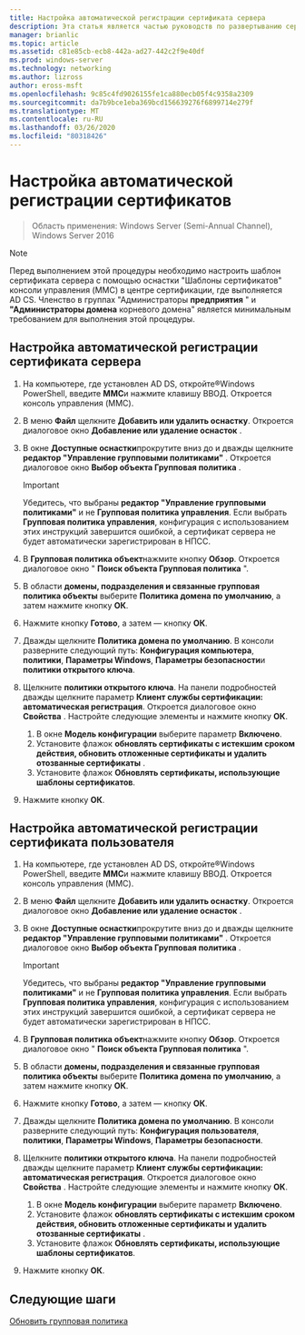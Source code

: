 ```yaml
---
title: Настройка автоматической регистрации сертификата сервера
description: Эта статья является частью руководств по развертыванию сертификатов сервера для беспроводных и беспроводных развертываний 802.1 X.
manager: brianlic
ms.topic: article
ms.assetid: c81e85cb-ecb8-442a-ad27-442c2f9e40df
ms.prod: windows-server
ms.technology: networking
ms.author: lizross
author: eross-msft
ms.openlocfilehash: 9c85c4fd9026155fe1ca880ecb05f4c9358a2309
ms.sourcegitcommit: da7b9bce1eba369bcd156639276f6899714e279f
ms.translationtype: MT
ms.contentlocale: ru-RU
ms.lasthandoff: 03/26/2020
ms.locfileid: "80318426"
---
```

# <a name="configure-certificate-auto-enrollment"></a>Настройка автоматической регистрации сертификатов

>Область применения: Windows Server (Semi-Annual Channel), Windows Server 2016

> [!NOTE]
> Перед выполнением этой процедуры необходимо настроить шаблон сертификата сервера с помощью оснастки "Шаблоны сертификатов" консоли управления (MMC) в центре сертификации, где выполняется AD CS.
Членство в группах "Администраторы **предприятия** " и **"Администраторы домена** корневого домена" является минимальным требованием для выполнения этой процедуры.

## <a name="configure-server-certificate-auto-enrollment"></a>Настройка автоматической регистрации сертификата сервера

1. На компьютере, где установлен AD DS, откройте&reg;Windows PowerShell, введите **MMC**и нажмите клавишу ВВОД. Откроется консоль управления (MMC).
2. В меню **Файл** щелкните **Добавить или удалить оснастку**. Откроется диалоговое окно **Добавление или удаление оснасток** .
3. В окне **Доступные оснастки**прокрутите вниз до и дважды щелкните **редактор "Управление групповыми политиками"** . Откроется диалоговое окно **Выбор объекта Групповая политика** .

     > [!IMPORTANT]
     > Убедитесь, что выбраны **редактор "Управление групповыми политиками"** и не **Групповая политика управления**. Если выбрать **Групповая политика управления**, конфигурация с использованием этих инструкций завершится ошибкой, а сертификат сервера не будет автоматически зарегистрирован в НПСС.

4. В **Групповая политика объект**нажмите кнопку **Обзор**. Откроется диалоговое окно " **Поиск объекта Групповая политика** ".
5. В области **домены, подразделения и связанные групповая политика объекты** выберите **Политика домена по умолчанию**, а затем нажмите кнопку **ОК**.
6. Нажмите кнопку **Готово**, а затем — кнопку **ОК**.
7. Дважды щелкните **Политика домена по умолчанию**. В консоли разверните следующий путь: **Конфигурация компьютера**, **политики**, **Параметры Windows**, **Параметры безопасности**и **политики открытого ключа**.
8. Щелкните **политики открытого ключа**. На панели подробностей дважды щелкните параметр **Клиент службы сертификации: автоматическая регистрация**. Откроется диалоговое окно **Свойства** . Настройте следующие элементы и нажмите кнопку **ОК**.

     1. В окне **Модель конфигурации** выберите параметр **Включено**.
     2. Установите флажок **обновлять сертификаты с истекшим сроком действия, обновить отложенные сертификаты и удалить отозванные сертификаты** .
     3. Установите флажок **Обновлять сертификаты, использующие шаблоны сертификатов**.

9. Нажмите кнопку **ОК**.

## <a name="configure-user-certificate-auto-enrollment"></a>Настройка автоматической регистрации сертификата пользователя

1. На компьютере, где установлен AD DS, откройте&reg;Windows PowerShell, введите **MMC**и нажмите клавишу ВВОД. Откроется консоль управления (MMC).
2. В меню **Файл** щелкните **Добавить или удалить оснастку**. Откроется диалоговое окно **Добавление или удаление оснасток** .
3. В окне **Доступные оснастки**прокрутите вниз до и дважды щелкните **редактор "Управление групповыми политиками"** . Откроется диалоговое окно **Выбор объекта Групповая политика** .

     > [!IMPORTANT]
     > Убедитесь, что выбраны **редактор "Управление групповыми политиками"** и не **Групповая политика управления**. Если выбрать **Групповая политика управления**, конфигурация с использованием этих инструкций завершится ошибкой, а сертификат сервера не будет автоматически зарегистрирован в НПСС.

4. В **Групповая политика объект**нажмите кнопку **Обзор**. Откроется диалоговое окно " **Поиск объекта Групповая политика** ".
5. В области **домены, подразделения и связанные групповая политика объекты** выберите **Политика домена по умолчанию**, а затем нажмите кнопку **ОК**.
6. Нажмите кнопку **Готово**, а затем — кнопку **ОК**.
7. Дважды щелкните **Политика домена по умолчанию**. В консоли разверните следующий путь: **Конфигурация пользователя**, **политики**, **Параметры Windows**, **Параметры безопасности**.
8. Щелкните **политики открытого ключа**. На панели подробностей дважды щелкните параметр **Клиент службы сертификации: автоматическая регистрация**. Откроется диалоговое окно **Свойства** . Настройте следующие элементы и нажмите кнопку **ОК**.

     1. В окне **Модель конфигурации** выберите параметр **Включено**.
     2. Установите флажок **обновлять сертификаты с истекшим сроком действия, обновить отложенные сертификаты и удалить отозванные сертификаты** .
     3. Установите флажок **Обновлять сертификаты, использующие шаблоны сертификатов**.

9. Нажмите кнопку **ОК**.

## <a name="next-steps"></a>Следующие шаги

[Обновить групповая политика](refresh-group-policy.md)
